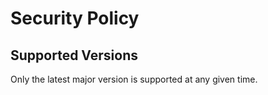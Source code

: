 # Security Policy

## Supported Versions

Only the latest major version is supported at any given time.

